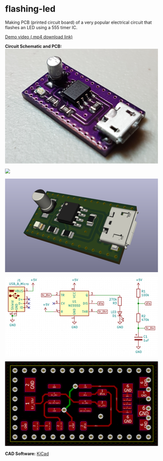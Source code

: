 # flashing-led
Making PCB (printed circuit board) of a very popular electrical circuit that flashes an LED using a 555 timer IC.

[Demo video (.mp4 download link)](https://github.com/ItsKarlito/flashing-led/raw/master/media/demo.mp4)

**Circuit Schematic and PCB:**
![](media/pcb_soldered.png)

![](media/pcb_manufactured.png)

![](media/3D.png)

![](media/schematic.png)

![](media/pcb.png)

**CAD Software:** 
[KiCad](https://www.kicad.org/)
